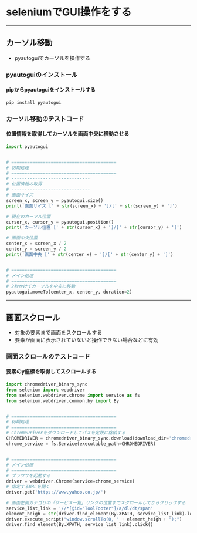 # seleniumでGUI操作をする

---

## カーソル移動

* pyautoguiでカーソルを操作する

### pyautoguiのインストール

#### pipからpyautoguiをインストールする

```cmd
pip install pyautogui
```

### カーソル移動のテストコード

#### 位置情報を取得してカーソルを画面中央に移動させる

```python
import pyautogui


# ========================================
# 初期処理
# ========================================
# ------------------------------
# 位置情報の取得
# ------------------------------
# 画面サイズ
screen_x, screen_y = pyautogui.size()
print('画面サイズ [' + str(screen_x) + ']/[' + str(screen_y) + ']')

# 現在のカーソル位置
cursor_x, cursor_y = pyautogui.position()
print('カーソル位置 [' + str(cursor_x) + ']/[' + str(cursor_y) + ']')

# 画面中央位置
center_x = screen_x / 2
center_y = screen_y / 2
print('画面中央 [' + str(center_x) + ']/[' + str(center_y) + ']')


# ========================================
# メイン処理
# ========================================
# 2秒かけてカーソルを中央に移動
pyautogui.moveTo(center_x, center_y, duration=2)
```

---

## 画面スクロール

* 対象の要素まで画面をスクロールする
* 要素が画面に表示されていないと操作できない場合などに有効

### 画面スクロールのテストコード

#### 要素のy座標を取得してスクロールする

```python
import chromedriver_binary_sync
from selenium import webdriver
from selenium.webdriver.chrome import service as fs
from selenium.webdriver.common.by import By


# ========================================
# 初期処理
# ========================================
# ChromeDriverをダウンロードしてパスを定数に格納する
CHROMEDRIVER = chromedriver_binary_sync.download(download_dir='chromedriver')
chrome_service = fs.Service(executable_path=CHROMEDRIVER)


# ========================================
# メイン処理
# ========================================
# ブラウザを起動する
driver = webdriver.Chrome(service=chrome_service)
# 指定するURLを開く
driver.get('https://www.yahoo.co.jp/')

# 画面左側カテゴリの「サービス一覧」リンクの位置までスクロールしてからクリックする
service_list_link = '//*[@id="ToolFooter"]/a/dl/dt/span'
element_heigh = str(driver.find_element(By.XPATH, service_list_link).location['y'])
driver.execute_script("window.scrollTo(0, " + element_heigh + ");")
driver.find_element(By.XPATH, service_list_link).click()
```
